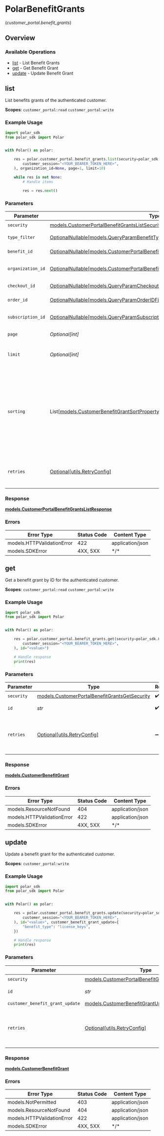 # PolarBenefitGrants
(*customer_portal.benefit_grants*)

## Overview

### Available Operations

* [list](#list) - List Benefit Grants
* [get](#get) - Get Benefit Grant
* [update](#update) - Update Benefit Grant

## list

List benefits grants of the authenticated customer.

**Scopes**: `customer_portal:read` `customer_portal:write`

### Example Usage

<!-- UsageSnippet language="python" operationID="customer_portal:benefit-grants:list" method="get" path="/v1/customer-portal/benefit-grants/" -->
```python
import polar_sdk
from polar_sdk import Polar


with Polar() as polar:

    res = polar.customer_portal.benefit_grants.list(security=polar_sdk.CustomerPortalBenefitGrantsListSecurity(
        customer_session="<YOUR_BEARER_TOKEN_HERE>",
    ), organization_id=None, page=1, limit=10)

    while res is not None:
        # Handle items

        res = res.next()

```

### Parameters

| Parameter                                                                                                                                                               | Type                                                                                                                                                                    | Required                                                                                                                                                                | Description                                                                                                                                                             |
| ----------------------------------------------------------------------------------------------------------------------------------------------------------------------- | ----------------------------------------------------------------------------------------------------------------------------------------------------------------------- | ----------------------------------------------------------------------------------------------------------------------------------------------------------------------- | ----------------------------------------------------------------------------------------------------------------------------------------------------------------------- |
| `security`                                                                                                                                                              | [models.CustomerPortalBenefitGrantsListSecurity](../../models/customerportalbenefitgrantslistsecurity.md)                                                               | :heavy_check_mark:                                                                                                                                                      | N/A                                                                                                                                                                     |
| `type_filter`                                                                                                                                                           | [OptionalNullable[models.QueryParamBenefitTypeFilter]](../../models/queryparambenefittypefilter.md)                                                                     | :heavy_minus_sign:                                                                                                                                                      | Filter by benefit type.                                                                                                                                                 |
| `benefit_id`                                                                                                                                                            | [OptionalNullable[models.CustomerPortalBenefitGrantsListQueryParamBenefitIDFilter]](../../models/customerportalbenefitgrantslistqueryparambenefitidfilter.md)           | :heavy_minus_sign:                                                                                                                                                      | Filter by benefit ID.                                                                                                                                                   |
| `organization_id`                                                                                                                                                       | [OptionalNullable[models.CustomerPortalBenefitGrantsListQueryParamOrganizationIDFilter]](../../models/customerportalbenefitgrantslistqueryparamorganizationidfilter.md) | :heavy_minus_sign:                                                                                                                                                      | Filter by organization ID.                                                                                                                                              |
| `checkout_id`                                                                                                                                                           | [OptionalNullable[models.QueryParamCheckoutIDFilter]](../../models/queryparamcheckoutidfilter.md)                                                                       | :heavy_minus_sign:                                                                                                                                                      | Filter by checkout ID.                                                                                                                                                  |
| `order_id`                                                                                                                                                              | [OptionalNullable[models.QueryParamOrderIDFilter]](../../models/queryparamorderidfilter.md)                                                                             | :heavy_minus_sign:                                                                                                                                                      | Filter by order ID.                                                                                                                                                     |
| `subscription_id`                                                                                                                                                       | [OptionalNullable[models.QueryParamSubscriptionIDFilter]](../../models/queryparamsubscriptionidfilter.md)                                                               | :heavy_minus_sign:                                                                                                                                                      | Filter by subscription ID.                                                                                                                                              |
| `page`                                                                                                                                                                  | *Optional[int]*                                                                                                                                                         | :heavy_minus_sign:                                                                                                                                                      | Page number, defaults to 1.                                                                                                                                             |
| `limit`                                                                                                                                                                 | *Optional[int]*                                                                                                                                                         | :heavy_minus_sign:                                                                                                                                                      | Size of a page, defaults to 10. Maximum is 100.                                                                                                                         |
| `sorting`                                                                                                                                                               | List[[models.CustomerBenefitGrantSortProperty](../../models/customerbenefitgrantsortproperty.md)]                                                                       | :heavy_minus_sign:                                                                                                                                                      | Sorting criterion. Several criteria can be used simultaneously and will be applied in order. Add a minus sign `-` before the criteria name to sort by descending order. |
| `retries`                                                                                                                                                               | [Optional[utils.RetryConfig]](../../models/utils/retryconfig.md)                                                                                                        | :heavy_minus_sign:                                                                                                                                                      | Configuration to override the default retry behavior of the client.                                                                                                     |

### Response

**[models.CustomerPortalBenefitGrantsListResponse](../../models/customerportalbenefitgrantslistresponse.md)**

### Errors

| Error Type                 | Status Code                | Content Type               |
| -------------------------- | -------------------------- | -------------------------- |
| models.HTTPValidationError | 422                        | application/json           |
| models.SDKError            | 4XX, 5XX                   | \*/\*                      |

## get

Get a benefit grant by ID for the authenticated customer.

**Scopes**: `customer_portal:read` `customer_portal:write`

### Example Usage

<!-- UsageSnippet language="python" operationID="customer_portal:benefit-grants:get" method="get" path="/v1/customer-portal/benefit-grants/{id}" -->
```python
import polar_sdk
from polar_sdk import Polar


with Polar() as polar:

    res = polar.customer_portal.benefit_grants.get(security=polar_sdk.CustomerPortalBenefitGrantsGetSecurity(
        customer_session="<YOUR_BEARER_TOKEN_HERE>",
    ), id="<value>")

    # Handle response
    print(res)

```

### Parameters

| Parameter                                                                                               | Type                                                                                                    | Required                                                                                                | Description                                                                                             |
| ------------------------------------------------------------------------------------------------------- | ------------------------------------------------------------------------------------------------------- | ------------------------------------------------------------------------------------------------------- | ------------------------------------------------------------------------------------------------------- |
| `security`                                                                                              | [models.CustomerPortalBenefitGrantsGetSecurity](../../models/customerportalbenefitgrantsgetsecurity.md) | :heavy_check_mark:                                                                                      | N/A                                                                                                     |
| `id`                                                                                                    | *str*                                                                                                   | :heavy_check_mark:                                                                                      | The benefit grant ID.                                                                                   |
| `retries`                                                                                               | [Optional[utils.RetryConfig]](../../models/utils/retryconfig.md)                                        | :heavy_minus_sign:                                                                                      | Configuration to override the default retry behavior of the client.                                     |

### Response

**[models.CustomerBenefitGrant](../../models/customerbenefitgrant.md)**

### Errors

| Error Type                 | Status Code                | Content Type               |
| -------------------------- | -------------------------- | -------------------------- |
| models.ResourceNotFound    | 404                        | application/json           |
| models.HTTPValidationError | 422                        | application/json           |
| models.SDKError            | 4XX, 5XX                   | \*/\*                      |

## update

Update a benefit grant for the authenticated customer.

**Scopes**: `customer_portal:write`

### Example Usage

<!-- UsageSnippet language="python" operationID="customer_portal:benefit-grants:update" method="patch" path="/v1/customer-portal/benefit-grants/{id}" -->
```python
import polar_sdk
from polar_sdk import Polar


with Polar() as polar:

    res = polar.customer_portal.benefit_grants.update(security=polar_sdk.CustomerPortalBenefitGrantsUpdateSecurity(
        customer_session="<YOUR_BEARER_TOKEN_HERE>",
    ), id="<value>", customer_benefit_grant_update={
        "benefit_type": "license_keys",
    })

    # Handle response
    print(res)

```

### Parameters

| Parameter                                                                                                     | Type                                                                                                          | Required                                                                                                      | Description                                                                                                   |
| ------------------------------------------------------------------------------------------------------------- | ------------------------------------------------------------------------------------------------------------- | ------------------------------------------------------------------------------------------------------------- | ------------------------------------------------------------------------------------------------------------- |
| `security`                                                                                                    | [models.CustomerPortalBenefitGrantsUpdateSecurity](../../models/customerportalbenefitgrantsupdatesecurity.md) | :heavy_check_mark:                                                                                            | N/A                                                                                                           |
| `id`                                                                                                          | *str*                                                                                                         | :heavy_check_mark:                                                                                            | The benefit grant ID.                                                                                         |
| `customer_benefit_grant_update`                                                                               | [models.CustomerBenefitGrantUpdate](../../models/customerbenefitgrantupdate.md)                               | :heavy_check_mark:                                                                                            | N/A                                                                                                           |
| `retries`                                                                                                     | [Optional[utils.RetryConfig]](../../models/utils/retryconfig.md)                                              | :heavy_minus_sign:                                                                                            | Configuration to override the default retry behavior of the client.                                           |

### Response

**[models.CustomerBenefitGrant](../../models/customerbenefitgrant.md)**

### Errors

| Error Type                 | Status Code                | Content Type               |
| -------------------------- | -------------------------- | -------------------------- |
| models.NotPermitted        | 403                        | application/json           |
| models.ResourceNotFound    | 404                        | application/json           |
| models.HTTPValidationError | 422                        | application/json           |
| models.SDKError            | 4XX, 5XX                   | \*/\*                      |